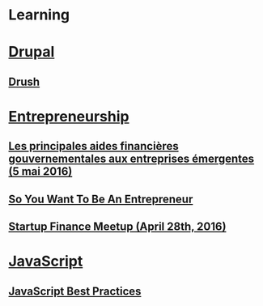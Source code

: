 Learning
========
# [Drupal](drupal)

## [Drush](drupal/Drush.md)

# [Entrepreneurship](entrepreneurship)

## [Les principales aides financières gouvernementales aux entreprises émergentes (5 mai 2016)](entrepreneurship/PrincipalesAidesFinancieresGouvernementales.md)

## [So You Want To Be An Entrepreneur](entrepreneurship/SoYouWantToBeAnEntrepreneur.md)

## [Startup Finance Meetup (April 28th, 2016)](entrepreneurship/StartupFinance.md)

# [JavaScript](javascript)

## [JavaScript Best Practices](javascript/JavaScriptBestPractices.md)

